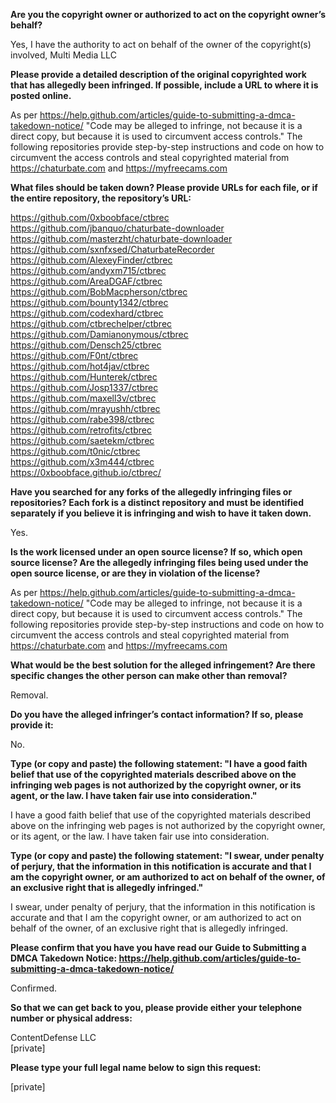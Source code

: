 **Are you the copyright owner or authorized to act on the copyright owner’s behalf?**

Yes, I have the authority to act on behalf of the owner of the copyright(s) involved, Multi Media LLC

**Please provide a detailed description of the original copyrighted work that has allegedly been infringed. If possible, include a URL to where it is posted online.**

As per https://help.github.com/articles/guide-to-submitting-a-dmca-takedown-notice/ "Code may be alleged to infringe, not because it is a direct copy, but because it is used to circumvent access controls." The following repositories provide step-by-step instructions and code on how to circumvent the access controls and steal copyrighted material from https://chaturbate.com and https://myfreecams.com

**What files should be taken down? Please provide URLs for each file, or if the entire repository, the repository’s URL:**

https://github.com/0xboobface/ctbrec  
https://github.com/jbanquo/chaturbate-downloader  
https://github.com/masterzht/chaturbate-downloader  
https://github.com/sxnfxsed/ChaturbateRecorder  
https://github.com/AlexeyFinder/ctbrec  
https://github.com/andyxm715/ctbrec  
https://github.com/AreaDGAF/ctbrec  
https://github.com/BobMacpherson/ctbrec  
https://github.com/bounty1342/ctbrec  
https://github.com/codexhard/ctbrec  
https://github.com/ctbrechelper/ctbrec  
https://github.com/Damianonymous/ctbrec  
https://github.com/Densch25/ctbrec  
https://github.com/F0nt/ctbrec  
https://github.com/hot4jav/ctbrec  
https://github.com/Hunterek/ctbrec  
https://github.com/Josp1337/ctbrec  
https://github.com/maxell3v/ctbrec  
https://github.com/mrayushh/ctbrec  
https://github.com/rabe398/ctbrec  
https://github.com/retrofits/ctbrec  
https://github.com/saetekm/ctbrec  
https://github.com/t0nic/ctbrec  
https://github.com/x3m444/ctbrec  
https://0xboobface.github.io/ctbrec/  

**Have you searched for any forks of the allegedly infringing files or repositories? Each fork is a distinct repository and must be identified separately if you believe it is infringing and wish to have it taken down.**

Yes.

**Is the work licensed under an open source license? If so, which open source license? Are the allegedly infringing files being used under the open source license, or are they in violation of the license?**

As per https://help.github.com/articles/guide-to-submitting-a-dmca-takedown-notice/ "Code may be alleged to infringe, not because it is a direct copy, but because it is used to circumvent access controls." The following repositories provide step-by-step instructions and code on how to circumvent the access controls and steal copyrighted material from https://chaturbate.com and https://myfreecams.com

**What would be the best solution for the alleged infringement? Are there specific changes the other person can make other than removal?**

Removal.

**Do you have the alleged infringer’s contact information? If so, please provide it:**

No.

**Type (or copy and paste) the following statement: "I have a good faith belief that use of the copyrighted materials described above on the infringing web pages is not authorized by the copyright owner, or its agent, or the law. I have taken fair use into consideration."**

I have a good faith belief that use of the copyrighted materials described above on the infringing web pages is not authorized by the copyright owner, or its agent, or the law. I have taken fair use into consideration.

**Type (or copy and paste) the following statement: "I swear, under penalty of perjury, that the information in this notification is accurate and that I am the copyright owner, or am authorized to act on behalf of the owner, of an exclusive right that is allegedly infringed."**

I swear, under penalty of perjury, that the information in this notification is accurate and that I am the copyright owner, or am authorized to act on behalf of the owner, of an exclusive right that is allegedly infringed.

**Please confirm that you have you have read our Guide to Submitting a DMCA Takedown Notice: https://help.github.com/articles/guide-to-submitting-a-dmca-takedown-notice/**

Confirmed.

**So that we can get back to you, please provide either your telephone number or physical address:**

ContentDefense LLC  
[private]

**Please type your full legal name below to sign this request:**

[private]

